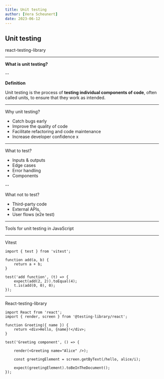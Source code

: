 ```yaml
---
title: Unit testing
author: [Vera Scheunert]
date: 2023-06-12
---
```


## Unit testing

react-testing-library

---

**What is unit testing?**

--

**Definition**

Unit testing is the process of **testing individual components of code**, often called units, to ensure that they work as intended.

---

Why unit testing?

- Catch bugs early
- Improve the quality of code
- Facilitate refactoring and code maintenance
- Increase developer confidence
  x

---

What to test?

- Inputs & outputs
- Edge cases
- Error handling
- Components

--

What not to test?

- Third-party code
- External APIs,
- User flows (e2e test)

---

Tools for unit testing in JavaScript

---

Vitest

```
import { test } from 'vitest';

function add(a, b) {
    return a + b;
}

test('add function', (t) => {
    expect(add(2, 2)).toEqual(4);
    t.is(add(0, 0), 0);
});

```

---

React-testing-library

```
import React from 'react';
import { render, screen } from '@testing-library/react';

function Greeting({ name }) {
    return <div>Hello, {name}!</div>;
}

test('Greeting component', () => {

    render(<Greeting name="Alice" />);

    const greetingElement = screen.getByText(/hello, alice/i);

    expect(greetingElement).toBeInTheDocument();
});

```
